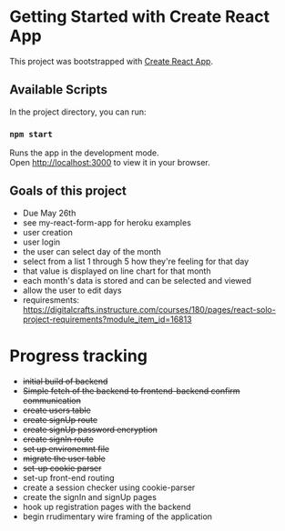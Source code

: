 # Getting Started with Create React App

This project was bootstrapped with [Create React App](https://github.com/facebook/create-react-app).

## Available Scripts

In the project directory, you can run:

### `npm start`

Runs the app in the development mode.\
Open [http://localhost:3000](http://localhost:3000) to view it in your browser.

## Goals of this project
- Due May 26th
- see my-react-form-app for heroku examples
- user creation
- user login
- the user can select day of the month
- select from a list 1 through 5 how they're feeling for that day
- that value is displayed on line chart for that month
- each month's data is stored and can be selected and viewed
- allow the user to edit days
- requiresments: https://digitalcrafts.instructure.com/courses/180/pages/react-solo-project-requirements?module_item_id=16813

# Progress tracking
- ~~initial build of backend~~
- ~~Simple fetch of the backend to frontend-backend confirm communication~~
- ~~create users table~~
- ~~create signUp route~~
- ~~create signUp password encryption~~
- ~~create signIn route~~
- ~~set up environemnt file~~
- ~~migrate the user table~~
- ~~set-up cookie parser~~
- set-up front-end routing
- create a session checker using cookie-parser
- create the signIn and signUp pages
- hook up registration pages with the backend
- begin rrudimentary wire framing of the application



